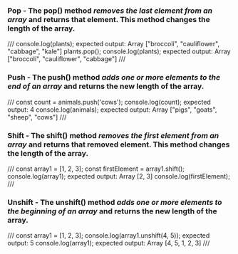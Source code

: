 ### **Pop** -  The pop() method *removes the last element from an array* and returns that element. This method changes the length of the array.
///
console.log(plants);
expected output: Array ["broccoli", "cauliflower", "cabbage", "kale"]
plants.pop();
console.log(plants);
expected output: Array ["broccoli", "cauliflower", "cabbage"]
///


### **Push** - The push() method *adds one or more elements to the end of an array* and returns the new length of the array.
///
const count = animals.push('cows');
console.log(count);
expected output: 4
console.log(animals);
expected output: Array ["pigs", "goats", "sheep", "cows"]
///


### **Shift**  - The shift() method *removes the first element from an array* and returns that removed element. This method changes the length of the array.
///
const array1 = [1, 2, 3];
const firstElement = array1.shift();
console.log(array1);
expected output: Array [2, 3]
console.log(firstElement);
///


### **Unshift** - The unshift() method *adds one or more elements to the beginning of an array* and returns the new length of the array.

///
const array1 = [1, 2, 3];
console.log(array1.unshift(4, 5));
expected output: 5
console.log(array1);
expected output: Array [4, 5, 1, 2, 3]
///
